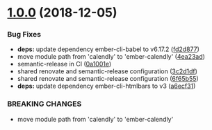 # [1.0.0](https://github.com/mike-north/ember-calendly/compare/v0.1.11...v1.0.0) (2018-12-05)


### Bug Fixes

* **deps:** update dependency ember-cli-babel to v6.17.2 ([fd2d877](https://github.com/mike-north/ember-calendly/commit/fd2d877))
* move module path from 'calendly' to 'ember-calendly' ([4ea23ad](https://github.com/mike-north/ember-calendly/commit/4ea23ad))
* semantic-release in CI ([0a1001e](https://github.com/mike-north/ember-calendly/commit/0a1001e))
* shared renovate and semantic-release configuration ([3c2d1df](https://github.com/mike-north/ember-calendly/commit/3c2d1df))
* shared renovate and semantic-release configuration ([6f65b55](https://github.com/mike-north/ember-calendly/commit/6f65b55))
* **deps:** update dependency ember-cli-htmlbars to v3 ([a6ecf31](https://github.com/mike-north/ember-calendly/commit/a6ecf31))


### BREAKING CHANGES

* move module path from 'calendly' to 'ember-calendly'
